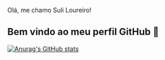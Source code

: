 Olá, me chamo Suli Loureiro! 
## Bem vindo ao meu perfil GitHub 👋
[![Anurag's GitHub stats](https://github-readme-stats.vercel.app/apisuli-sl=anuraghazra)](https://github.com/anuraghazra/github-readme-stats)
